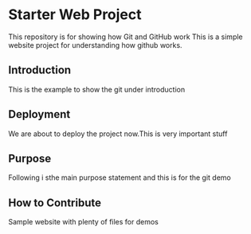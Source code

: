 # Starter Web Project

This repository is for showing how Git and GitHub work
This is a simple website project for understanding how github works.

## Introduction

This is the example to show the git under introduction 

## Deployment

We are about to deploy the project now.This is very important stuff

## Purpose

Following i sthe main purpose statement and this is for the git demo
## How to Contribute

Sample website with plenty of files for demos